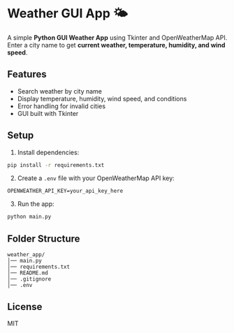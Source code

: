 # Weather GUI App 🌤️

A simple **Python GUI Weather App** using Tkinter and OpenWeatherMap API.
Enter a city name to get **current weather, temperature, humidity, and wind speed**.

## Features

* Search weather by city name
* Display temperature, humidity, wind speed, and conditions
* Error handling for invalid cities
* GUI built with Tkinter

## Setup

1. Install dependencies:

```bash
pip install -r requirements.txt
```

2. Create a `.env` file with your OpenWeatherMap API key:

```
OPENWEATHER_API_KEY=your_api_key_here
```

3. Run the app:

```bash
python main.py
```

## Folder Structure

```
weather_app/
│── main.py
│── requirements.txt
│── README.md
│── .gitignore
│── .env
```



## License

MIT
